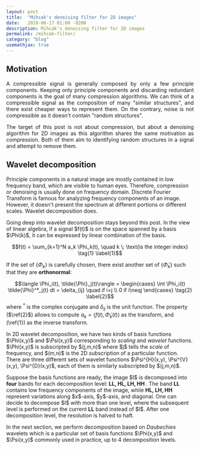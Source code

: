 ```yaml
---
layout: post
title:  "Mihcak's denoising filter for 2D images"
date:   2018-06-17 01:00 -0200
description: Mihcak's denoising filter for 2D images
permalink: /mihcak-filter/
category: "blog"
usemathjax: true
---
```


## Motivation
<p align="justify">
A compressible signal is generally composed by only a few principle components. Keeping only principle components and discarding redundant components is the goal of many compression algorithms. We can think of a compressible signal as the composition of many "similar structures", and there exist cheaper ways to represent them. On the contrary, noise is not compressible as it doesn't contain "random structures".
</p>
<p align="justify">
The target of this post is not about compression, but about a denoising algorithm for 2D images as this algorithm shares the same motivation as compression. Both of them aim to identifying random structures in a signal and attempt to remove them.
</p>

## Wavelet decomposition
<p>
Principle components in a natural image are mostly contained in low frequency band, which are visible to human eyes. Therefore, compression or denoising is usually done on frequency domain. Discrete Fourier Transform is famous for analyzing frequency components of an image. However, it doesn't present the spectrum at different portions or different scales. Wavelet decomposition does.
</p>
<p>
Going deep into wavelet decomposition stays beyond this post. In the view of linear algebra, if a signal $f(t)$ is on the space spanned by a basis $\Phi(k)$, it can be expressed by linear combination of the basis.

$$f(t) = \sum_{k=1}^N a_k \Phi_k(t), \quad k \; \text{is the integer index} \tag{1} \label{1}$$

If the set of $\{\Phi_k\}$ is carefully chosen, there exist another set of $\{\tilde{\Phi}_k\}$ such that they are <b>orthonormal</b>:

$$\langle \Phi_i(t), \tilde{\Phi}_j(t)\rangle = \begin{cases} \int \Phi_i(t) \tilde{\Phi}^*_j(t) dt = \delta_{ij} \quad if i=j \\ 0 if i\neqj \end{cases} \tag{2} \label{2}$$
where $^*$ is the complex conjugate and $\delta_{ij}$  is the unit function.
The property ($\ref{2}$) allows to compute $a_k = \langle f(t), \tilde{\Phi}_k(t) \rangle$ as the transform, and (\ref{1}) as the inverse transform.
</p>

<p>
  In 2D wavelet decomposition, we have two kinds of basis functions $\Phi(x,y)$ and $\Psi(x,y)$ corresponding to <i>scaling</i> and <i>wavelet</i> functions. $\Phi(x,y)$ is subscripted by $(j,m,n)$ where $j$ tells the <i>scale</i> of frequency, and $(m,n)$ is the 2D subscription of a particular function. There are three different sets of wavelet functions $\Psi^{H}(x,y), \Psi^{V}(x,y), \Psi^{D}(x,y)$, each of them is similarly subscripted by $(j,m,n)$.
</p>

<p>
  Suppose the basis functions are ready, the image $I$ is decomposed into <b>four</b> bands for each decomposition level: <b>LL, HL, LH, HH </b>. The band <b>LL</b> contains low frequency components of the image, while <b>HL, LH, HH</b> represent variations along $x$-axis, $y$-axis, and diagonal. One can decide to decompose $I$ with more than one level, where the subsequent level is performed on the current <b>LL</b> band instead of $I$. After one decomposition level, the resolution is halved to haft.
</p>

<p>
  In the next section, we perform decomposition based on <i>Daubechies</i> wavelets which is a particular set of basis functions $\Phi(x,y)$ and $\Psi(x,y)$ commonly used in practice, up to 4 decomposition levels.
</p>
